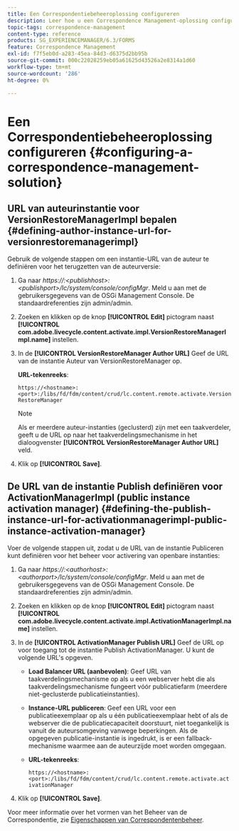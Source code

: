 ```yaml
---
title: Een Correspondentiebeheeroplossing configureren
description: Leer hoe u een Correspondence Management-oplossing configureert in een AEM Forms-omgeving.
topic-tags: correspondence-management
content-type: reference
products: SG_EXPERIENCEMANAGER/6.3/FORMS
feature: Correspondence Management
exl-id: f7f5eb0d-a283-45ea-84d3-d6375d2bb95b
source-git-commit: 000c22028259eb05a61625d43526a2e8314a1d60
workflow-type: tm+mt
source-wordcount: '286'
ht-degree: 0%

---
```


# Een Correspondentiebeheeroplossing configureren {#configuring-a-correspondence-management-solution}

## URL van auteurinstantie voor VersionRestoreManagerImpl bepalen {#defining-author-instance-url-for-versionrestoremanagerimpl}

Gebruik de volgende stappen om een instantie-URL van de auteur te definiëren voor het terugzetten van de auteurversie:

1. Ga naar *https://:&lt;publishhost>:&lt;publishport>/lc/system/console/configMgr*. Meld u aan met de gebruikersgegevens van de OSGi Management Console. De standaardreferenties zijn admin/admin.
1. Zoeken en klikken op de knop **[!UICONTROL Edit]** pictogram naast **[!UICONTROL com.adobe.livecycle.content.activate.impl.VersionRestoreManagerImpl.name]** instellen.
1. In de **[!UICONTROL VersionRestoreManager Author URL]** Geef de URL van de instantie Auteur van VersionRestoreManager op.

   **URL-tekenreeks**:

   `https://<hostname>:<port>:/libs/fd/fdm/content/crud/lc.content.remote.activate.VersionRestoreManager`

   >[!NOTE]
   >
   >Als er meerdere auteur-instanties (geclusterd) zijn met een taakverdeler, geeft u de URL op naar het taakverdelingsmechanisme in het dialoogvenster **[!UICONTROL VersionRestoreManager Author URL]** veld.

1. Klik op **[!UICONTROL Save]**.

## De URL van de instantie Publish definiëren voor ActivationManagerImpl (public instance activation manager) {#defining-the-publish-instance-url-for-activationmanagerimpl-public-instance-activation-manager}

Voer de volgende stappen uit, zodat u de URL van de instantie Publiceren kunt definiëren voor het beheer voor activering van openbare instanties:

1. Ga naar *https://:&lt;authorhost>:&lt;authorport>/lc/system/console/configMgr*. Meld u aan met de gebruikersgegevens van de OSGi Management Console. De standaardreferenties zijn admin/admin.
1. Zoeken en klikken op de knop **[!UICONTROL Edit]** pictogram naast **[!UICONTROL com.adobe.livecycle.content.activate.impl.ActivationManagerImpl.name]** instellen.
1. In de **[!UICONTROL ActivationManager Publish URL]** Geef de URL op voor toegang tot de instantie Publish ActivationManager. U kunt de volgende URL&#39;s opgeven.

   * **Load Balancer URL (aanbevolen)**: Geef URL van taakverdelingsmechanisme op als u een webserver hebt die als taakverdelingsmechanisme fungeert vóór publicatiefarm (meerdere niet-geclusterde publicatieinstanties).
   * **Instance-URL publiceren**: Geef een URL voor een publicatieexemplaar op als u één publicatieexemplaar hebt of als de webserver die de publicatiecapaciteit doorstuurt, niet toegankelijk is vanuit de auteursomgeving vanwege beperkingen. Als de opgegeven publicatie-instantie is ingedrukt, is er een fallback-mechanisme waarmee aan de auteurzijde moet worden omgegaan.
   * **URL-tekenreeks**:

     `https://<hostname>:<port>:/libs/fd/fdm/content/crud/lc.content.remote.activate.activationManager`

1. Klik op **[!UICONTROL Save]**.

Voor meer informatie over het vormen van het Beheer van de Correspondentie, zie [Eigenschappen van Correspondentenbeheer](https://helpx.adobe.com/aem-forms/6-2/cm-configuration-properties.html).
